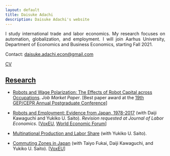 ```yaml
---
layout: default
title: Daisuke Adachi
description: Daisuke Adachi's website
---
```


<p align="justify">I study international trade and labor economics. My research focuses on automation, globalization, and employment. I will join Aarhus University, Department of Economics and Business Economics, starting Fall 2021.</p>

Contact: [daisuke.adachi.econ@gmail.com](mailto:daisuke.adachi.econ@gmail.com)

[CV](assets/Daisuke_Adachi_CV_latest.pdf)

## [Research](./research.html)

- [Robots and Wage Polarization: The Effects of Robot Capital across Occupations](./assets/papers/draft_JMP_adachi_latest.pdf). *Job Market Paper*. [Best paper award at the [19th GEP/CEPR Annual Postgraduate Conference](https://www.nottingham.ac.uk/gep/news-events/conferences/2020-21/postgrad-conference-2021.aspx)]




- [Robots and Employment: Evidence from Japan, 1978-2017](./assets/papers/robot_japan_latest.pdf) (with Daiji Kawaguchi and Yukiko U. Saito). *Revision requested at Journal of Labor Economics*. [[VoxEU](https://voxeu.org/article/robots-and-employment-evidence-japan), [World Economic Forum](https://www.weforum.org/agenda/2021/02/robots-artificial-intelligence-japan/)]

  

- [Multinational Production and Labor Share](./assets/papers/multinational_thaiflood_latest.pdf) (with Yukiko U. Saito).

  

- [Commuting Zones in Japan](./assets/papers/commuting_zone_latest.pdf) (with Taiyo Fukai, Daiji Kawaguchi, and Yukiko U. Saito). [[VoxEU](https://voxeu.org/article/commuting-zones-japan)]

  

